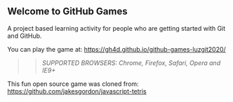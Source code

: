 ## Welcome to GitHub Games

A project based learning activity for people who are getting started with Git and GitHub.

You can play the game at: https://gh4d.github.io/github-games-luzgit2020/

>> _*SUPPORTED BROWSERS*: Chrome, Firefox, Safari, Opera and IE9+_

This fun open source game was cloned from: https://github.com/jakesgordon/javascript-tetris
